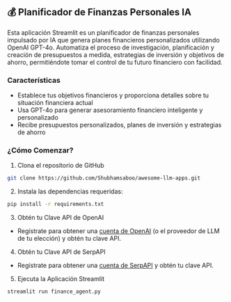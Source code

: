 ## 💰 Planificador de Finanzas Personales IA
Esta aplicación Streamlit es un planificador de finanzas personales impulsado por IA que genera planes financieros personalizados utilizando OpenAI GPT-4o. Automatiza el proceso de investigación, planificación y creación de presupuestos a medida, estrategias de inversión y objetivos de ahorro, permitiéndote tomar el control de tu futuro financiero con facilidad.

### Características
- Establece tus objetivos financieros y proporciona detalles sobre tu situación financiera actual
- Usa GPT-4o para generar asesoramiento financiero inteligente y personalizado
- Recibe presupuestos personalizados, planes de inversión y estrategias de ahorro

### ¿Cómo Comenzar?

1. Clona el repositorio de GitHub

```bash
git clone https://github.com/Shubhamsaboo/awesome-llm-apps.git
```
2. Instala las dependencias requeridas:

```bash
pip install -r requirements.txt
```
3. Obtén tu Clave API de OpenAI

- Regístrate para obtener una [cuenta de OpenAI](https://platform.openai.com/) (o el proveedor de LLM de tu elección) y obtén tu clave API.

4. Obtén tu Clave API de SerpAPI

- Regístrate para obtener una [cuenta de SerpAPI](https://serpapi.com/) y obtén tu clave API.

5. Ejecuta la Aplicación Streamlit
```bash
streamlit run finance_agent.py
```